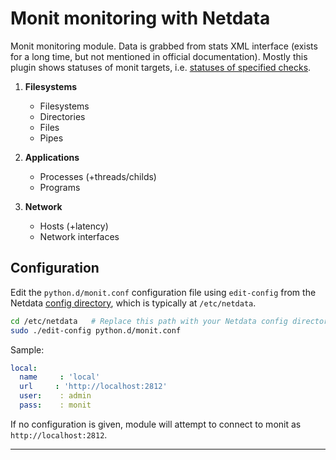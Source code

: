 <!--
title: "Monit monitoring with Netdata"
custom_edit_url: "https://github.com/netdata/netdata/edit/master/collectors/python.d.plugin/monit/README.md"
sidebar_label: "Monit"
learn_status: "Published"
learn_topic_type: "References"
learn_rel_path: "References/Collectors references/Storage"
-->

# Monit monitoring with Netdata

Monit monitoring module. Data is grabbed from stats XML interface (exists for a long time, but not mentioned in official documentation). Mostly this plugin shows statuses of monit targets, i.e. [statuses of specified checks](https://mmonit.com/monit/documentation/monit.html#Service-checks).

1.  **Filesystems**

    -   Filesystems
    -   Directories
    -   Files
    -   Pipes

2.  **Applications**

    -   Processes (+threads/childs)
    -   Programs

3.  **Network**

    -   Hosts (+latency)
    -   Network interfaces

## Configuration

Edit the `python.d/monit.conf` configuration file using `edit-config` from the Netdata [config
directory](/docs/configure/nodes.md), which is typically at `/etc/netdata`.

```bash
cd /etc/netdata   # Replace this path with your Netdata config directory, if different
sudo ./edit-config python.d/monit.conf
```

Sample:

```yaml
local:
  name     : 'local'
  url     : 'http://localhost:2812'
  user:    : admin
  pass:    : monit
```

If no configuration is given, module will attempt to connect to monit as `http://localhost:2812`.

---



